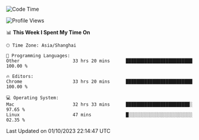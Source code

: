 <!--START_SECTION:waka-->
![Code Time](http://img.shields.io/badge/Code%20Time-1%2C336%20hrs%2014%20mins-blue)

![Profile Views](http://img.shields.io/badge/Profile%20Views-0-blue)

📊 **This Week I Spent My Time On** 

```text
🕑︎ Time Zone: Asia/Shanghai

💬 Programming Languages: 
Other                    33 hrs 20 mins      █████████████████████████   100.00 % 

🔥 Editors: 
Chrome                   33 hrs 20 mins      █████████████████████████   100.00 % 

💻 Operating System: 
Mac                      32 hrs 33 mins      ████████████████████████░   97.65 % 
Linux                    47 mins             █░░░░░░░░░░░░░░░░░░░░░░░░   02.35 % 
```


 Last Updated on 01/10/2023 22:14:47 UTC
<!--END_SECTION:waka-->